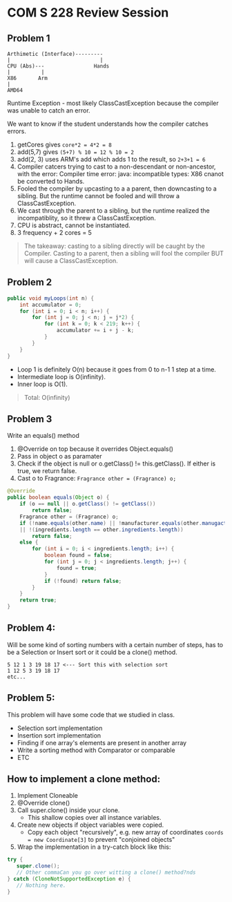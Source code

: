 # COM S 228 Review Session

## Problem 1

```
Arthimetic (Interface)---------
|                             |
CPU (Abs)---                Hands
|          |
X86       Arm
|
AMD64
```

Runtime Exception - most likely ClassCastException because the compiler was unable to catch an error.

We want to know if the student understands how the compiler catches errors.

1. getCores gives `core*2 = 4*2 = 8`
2. add(5,7) gives `(5+7) % 10 = 12 % 10 = 2`
3. add(2, 3) uses ARM's add which adds 1 to the result, so `2+3+1 = 6`
4. Compiler catcers trying to cast to a non-descendant or non-ancestor, with the error:
Compiler time error: java: incompatible types: X86 cnanot be converted to Hands.
5. Fooled the compiler by upcasting to a a parent, then downcasting to a sibling.
But the runtime cannot be fooled and will throw a ClassCastException.
6. We cast through the parent to a sibling, but the runtime realized the incompatiblity, so it threw a ClassCastException.
7. CPU is abstract, cannot be instantiated.
8. 3 frequency + 2 cores = 5

> The takeaway: casting to a sibling directly will be caught by the Compiler.
Casting to a parent, then a sibling will fool the compiler BUT will cause a ClassCastException.

## Problem 2

```java
public void myLoops(int n) {
	int accumulator = 0;
	for (int i = 0; i < n; i++) {
		for (int j = 0; j < n; j = j*2) {
			for (int k = 0; k < 219; k++) {
				accumulator += i + j - k;
			}
		}
	}
}
```

* Loop 1 is definitely O(n) because it goes from 0 to n-1 1 step at a time.
* Intermediate loop is O(infinity).
* Inner loop is O(1).

> Total: O(infinity)

## Problem 3

Write an equals() method

1. @Override on top because it overrides Object.equals()
2. Pass in object o as paramater
3. Check if the object is null or o.getClass() != this.getClass().
If either is true, we return false.
4. Cast o to Fragrance: `Fragrance other = (Fragrance) o;`

```java
@Override
public boolean equals(Object o) {
	if (o == null || o.getClass() != getClass())
		return false;
	Fragrance other = (Fragrance) o;
	if (!name.equals(other.name) || !manufacturer.equals(other.manugacturer)
	|| !(ingredients.length == other.ingredients.length))
		return false;
	else {
		for (int i = 0; i < ingredients.length; i++) {
			boolean found = false;
			for (int j = 0; j < ingredients.length; j++) {
				found = true;
			}
			if (!found) return false;
		}
	}
	return true;
}
```

## Problem 4:

Will be some kind of sorting numbers with a certain number of steps,
has to be a Selection or Insert sort or it could be a clone() method.

```
5 12 1 3 19 18 17 <--- Sort this with selection sort
1 12 5 3 19 18 17
etc...
```

## Problem 5:

This problem will have some code that we studied in class.

 - Selection sort implementation
 - Insertion sort implementation
 - Finding if one array's elements are present in another array
 - Write a sorting method with Comparator or comparable
 - ETC

 ## How to implement a clone method:

 1. Implement Cloneable
 2. @Override clone()
 3. Call super.clone() inside your clone.
 	- This shallow copies over all instance variables.
 4. Create new objects if object variables were copied.
 	- Copy each object "recursively", e.g. new array of coordinates `coords = new Coordinate[3]` to prevent "conjoined objects"
 5. Wrap the implementation in a try-catch block like this:

 ```java
try {
	super.clone();
	// Other commaCan you go over witting a clone() method?nds
} catch (CloneNotSupportedException e) {
	// Nothing here.
}
 ```
